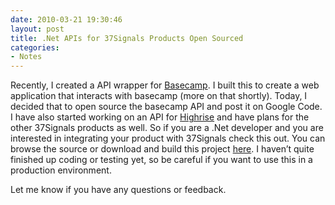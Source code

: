```yaml
---
date: 2010-03-21 19:30:46
layout: post
title: .Net APIs for 37Signals Products Open Sourced
categories:
- Notes
---
```


Recently, I created a API wrapper for [Basecamp](http://basecamphq.com/?referrer=ATLASBAY). I built this to create a web application that interacts with basecamp (more on that shortly). Today, I decided that to open source the basecamp API and post it on Google Code. I have also started working on an API for [Highrise](http://highrisehq.com/?referrer=ATLASBAY) and have plans for the other 37Signals products as well. So if you are a .Net developer and you are interested in integrating your product with 37Signals check this out. You can browse the source or download and build this project [here](http://code.google.com/p/37signalsdotnet/). I haven’t quite finished up coding or testing yet, so be careful if you want to use this in a production environment.

 

Let me know if you have any questions or feedback.
